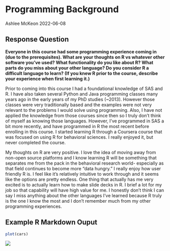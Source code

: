 Programming Background
================
Ashlee McKeon
2022-06-08

## Response Question

**Everyone in this course had some programming experience coming in (due
to the prerequisites). What are your thoughts on R vs whatever other
software you’ve used? What functionality do you like about R? What parts
do you miss about your other language? Do you consider R a difficult
language to learn? (If you knew R prior to the course, describe your
experience when first learning it.)**

Prior to coming into this course I had a foundational knowledge of SAS
and R. I have also taken several Python and Java programming classes
many years ago in the early years of my PhD studies (\~2013). However
those classes were very traditionally based and the examples were not
very relevant to the problems I would solve using programming. Also, I
have not applied the knowledge from those courses since then so I truly
don’t think of myself as knowing those languages. However, I’ve
programmed in SAS a bit more recently, and have programmed in R the most
recent before enrolling in this course. I started learning R through a
Coursera course that was focused on using R for behavioral sciences. I
really enjoyed it, but never completed the course.

My thoughts on R are very positive. I love the idea of moving away from
non-open source platforms and I know learning R will be something that
separates me from the pack in the behavioral research world- especially
as that field continues to become more “data hungry.” I really enjoy how
user friendly R is. I feel like it’s relatively intuitive to work
through and it seems like the options are pretty endless. One thing that
actually has me very excited is to actually learn how to make slide
decks in R. I brief a lot for my job so that capability will have high
value for me. I honestly don’t think I can say I miss anything about the
other languages I’ve learned because R truly is the one I know the most
and I don’t remember much from my other programming experiences.

## Example R Markdown Ouput

``` r
plot(cars)
```

![](/Users/ashleebrookemckeon/Desktop/ST558_Databases/st558/images/cars-1.png)<!-- -->

